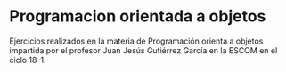 # Programacion orientada a objetos
Ejercicios realizados en la materia de Programación orienta a objetos impartida por el profesor  Juan Jesús Gutiérrez García en la ESCOM en el ciclo 18-1. 
